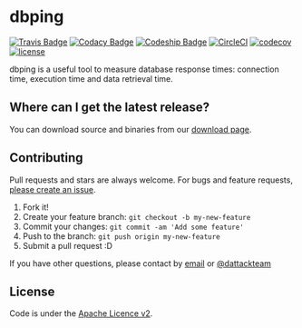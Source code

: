 # dbping

[![Travis Badge](https://api.travis-ci.com/dattack/dbping.svg?branch=develop)](https://travis-ci.com/dattack/dbping/builds)
[![Codacy Badge](https://api.codacy.com/project/badge/Grade/ebbfe656384f4f1993ec46fffd1d8aa3)](https://www.codacy.com/app/dattack/dbping)
[![Codeship Badge](https://codeship.com/projects/f73609f0-6fe2-0134-dcfd-3acc74581569/status?branch=develop)](https://app.codeship.com/projects/178133)
[![CircleCI](https://circleci.com/gh/dattack/dbping.svg?style=svg)](https://circleci.com/gh/dattack/dbping)
[![codecov](https://codecov.io/gh/dattack/dbping/branch/master/graph/badge.svg)](https://codecov.io/gh/dattack/dbping)
[![license](https://img.shields.io/:license-Apache-blue.svg?style=plastic-square)](LICENSE.md)

dbping is a useful tool to measure database response times: connection time, execution time and data retrieval time.

## Where can I get the latest release?

You can download source and binaries from our [download page](https://dattack.com).

## Contributing

Pull requests and stars are always welcome. For bugs and feature
requests, [please create an issue](https://github.com/dattack/dbping/issues).

1. Fork it!
2. Create your feature branch: `git checkout -b my-new-feature`
3. Commit your changes: `git commit -am 'Add some feature'`
4. Push to the branch: `git push origin my-new-feature`
5. Submit a pull request :D

If you have other questions, please contact by [email](mailto:dev@dattack.com) or
[@dattackteam](https://twitter.com/dattackteam)

## License

Code is under the [Apache Licence v2](https://www.apache.org/licenses/LICENSE-2.0.txt).
